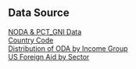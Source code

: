 ## Data Source
[NODA & PCT_GNI Data](https://data.oecd.org/oda/net-oda.htm)  
[Country Code](www.oecd.org/migration/mig/34107835.xls)  
[Distribution of ODA by Income Group](http://www.oecd.org/dac/stats/statisticsonresourceflowstodevelopingcountries.htm)  
[US Foreign Aid by Sector](https://explorer.usaid.gov/data.html)